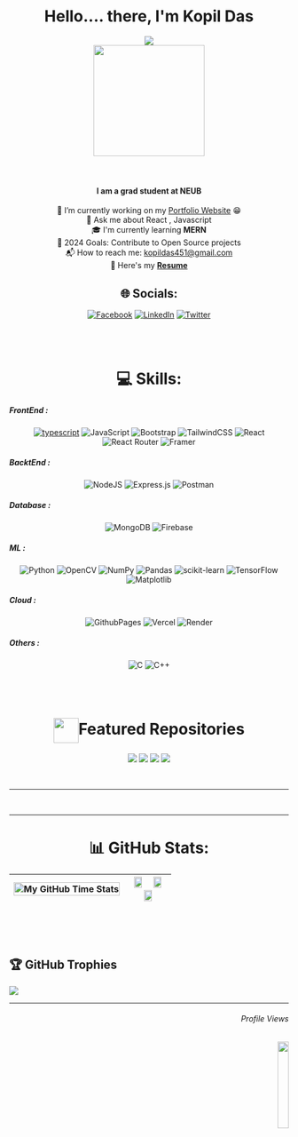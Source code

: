 <!--Welcome Message-->
<div align = center>
  <div>
  <h1> Hello.... there, I'm Kopil Das</h1>
  <img src="https://readme-typing-svg.herokuapp.com?font=VT323&size=45&color=00ff00&center=true&lines=Web+Developer;MERN+Developer;" align=center color=#000000>
  </div>
  <img src = "https://user-images.githubusercontent.com/74038190/229223156-0cbdaba9-3128-4d8e-8719-b6b4cf741b67.gif" width = 200px align = center>  
</div>
<!--Short Description about me and my work-->
<br>

<!-- <img align="right" height="270px" alt="GIF" src="https://i.pinimg.com/originals/e4/26/70/e426702edf874b181aced1e2fa5c6cde.gif" /> -->

<br>

<div>

<!-- <div align = right>
<h3 id="i-am-a-grad-student-at-asu">I am a grad student at ASU</h3>


<p>🔭 I’m currently working on my Portfolio Website 😁</p>
<p>🌱 I’m currently learning Data Visualization.</p>
<p>👯 I’m looking to collaborate with other Developers 😉</p>
<p>🥅 2023 Goals: Contribute to Open Source projects</p>
<p>💬 Ask me about anything; I am happy to help 😊</p>
<p>📬 How to reach me: <a href="https://linkedin.com/in/kopildas">Let&#39;s get in touch!</a></p>
<p>🧗 I try to: Go beyond and push the bounds</p>
<p>⚡ Fun fact: I love connecting with different people 🙌</p>

</div> -->

<div align = center >
<h4 id="i-am-a-grad-student-at-NEUB">I am a grad student at NEUB</h4>
🔭 I’m currently working on my <a href="https://kopildas.vercel.app/">Portfolio Website</a> 😁</br>
💬 Ask me about React , Javascript </br>
🎓 I'm currently learning <b>MERN</b></br>
🥅 2024 Goals: Contribute to Open Source projects</br>
📬 How to reach me: <a href="mailto:kopildas451@gmail.com">kopildas451@gmail.com</a></br>
📄 Here's my <a href="https://drive.google.com/file/d/1DlxTC_xNmhDX4F9QToE_qB0awMXHeZxV/view?usp=sharing"> <b>Resume</b> </a></br>

## 🌐 Socials:

[![Facebook](https://img.shields.io/badge/Facebook-%231877F2.svg?logo=Facebook&logoColor=white)](https://www.facebook.com/profile.php?id=100010579951188) [![LinkedIn](https://img.shields.io/badge/LinkedIn-%230077B5.svg?logo=linkedin&logoColor=white)](https://linkedin.com/in/kopildas) [![Twitter](https://img.shields.io/badge/Twitter-%231DA1F2.svg?logo=Twitter&logoColor=white)](https://twitter.com/KopilDas_)

</br>
</br>

# 💻 Skills:

<h5 align =left><b>FrontEnd :</b></h5>

<a href='https://kopildas.vercel.app/' target="_blank"><img alt='typescript' src='https://img.shields.io/badge/typescript-100000?style=for-the-badge&logo=typescript&logoColor=FFFFFF&labelColor=00BBFF&color=00A2FF'/></a> ![JavaScript](https://img.shields.io/badge/javascript-%23323330.svg?style=for-the-badge&logo=javascript&logoColor=%23F7DF1E) ![Bootstrap](https://img.shields.io/badge/bootstrap-%238511FA.svg?style=for-the-badge&logo=bootstrap&logoColor=white) ![TailwindCSS](https://img.shields.io/badge/tailwindcss-%2338B2AC.svg?style=for-the-badge&logo=tailwind-css&logoColor=white) ![React](https://img.shields.io/badge/react-%2320232a.svg?style=for-the-badge&logo=react&logoColor=%2361DAFB) ![React Router](https://img.shields.io/badge/React_Router-CA4245?style=for-the-badge&logo=react-router&logoColor=white) ![Framer](https://img.shields.io/badge/Framer-black?style=for-the-badge&logo=framer&logoColor=blue)

  <h5 align =left><b>BacktEnd :</b> </h5>

![NodeJS](https://img.shields.io/badge/node.js-6DA55F?style=for-the-badge&logo=node.js&logoColor=white) ![Express.js](https://img.shields.io/badge/express.js-%23404d59.svg?style=for-the-badge&logo=express&logoColor=%2361DAFB) ![Postman](https://img.shields.io/badge/Postman-FF6C37?style=for-the-badge&logo=postman&logoColor=white)

  <h5 align =left><b>Database :</b> </h5>

![MongoDB](https://img.shields.io/badge/MongoDB-%234ea94b.svg?style=for-the-badge&logo=mongodb&logoColor=white) ![Firebase](https://img.shields.io/badge/firebase-%23039BE5.svg?style=for-the-badge&logo=firebase)

  <h5 align =left><b>ML :</b> </h5>

![Python](https://img.shields.io/badge/python-3670A0?style=for-the-badge&logo=python&logoColor=ffdd54) ![OpenCV](https://img.shields.io/badge/opencv-%23white.svg?style=for-the-badge&logo=opencv&logoColor=white) ![NumPy](https://img.shields.io/badge/numpy-%23013243.svg?style=for-the-badge&logo=numpy&logoColor=white) ![Pandas](https://img.shields.io/badge/pandas-%23150458.svg?style=for-the-badge&logo=pandas&logoColor=white) ![scikit-learn](https://img.shields.io/badge/scikit--learn-%23F7931E.svg?style=for-the-badge&logo=scikit-learn&logoColor=white) ![TensorFlow](https://img.shields.io/badge/TensorFlow-%23FF6F00.svg?style=for-the-badge&logo=TensorFlow&logoColor=white) ![Matplotlib](https://img.shields.io/badge/Matplotlib-%23ffffff.svg?style=for-the-badge&logo=Matplotlib&logoColor=black)

  <h5 align =left><b>Cloud :</b> </h5>

![GithubPages](https://img.shields.io/badge/github%20pages-121013?style=for-the-badge&logo=github&logoColor=white) ![Vercel](https://img.shields.io/badge/vercel-%23000000.svg?style=for-the-badge&logo=vercel&logoColor=white) ![Render](https://img.shields.io/badge/Render-%46E3B7.svg?style=for-the-badge&logo=render&logoColor=white)

  <h5 align =left><b>Others :</b> </h5>

![C](https://img.shields.io/badge/c-%2300599C.svg?style=for-the-badge&logo=c&logoColor=white) ![C++](https://img.shields.io/badge/c++-%2300599C.svg?style=for-the-badge&logo=c%2B%2B&logoColor=white)

</br>
</br>

<div align="center">
        <h1><img align="center" width="45"
                src="https://emojis.slackmojis.com/emojis/images/1531847048/4223/blob-100.gif?1531847048" />Featured
            Repositories</h1>
        <p align="center">
          <a href="https://github.com/kopildas/final-year-ML-projcet">
                <img
                    src="https://github-readme-stats.vercel.app/api/pin/?username=kopildas&repo=final-year-ML-projcet&theme=github_dark" /></a>
            <a href="https://github.com/kopildas/ada">
                <img src="https://github-readme-stats.vercel.app/api/pin/?username=kopildas&repo=ada&theme=github_dark" /></a>
          <a href="https://github.com/kopildas/furniture">
                <img src="https://github-readme-stats.vercel.app/api/pin/?username=kopildas&repo=furniture&theme=github_dark" /></a>
            <a href="https://github.com/kopildas/omano">
                <img src="https://github-readme-stats.vercel.app/api/pin/?username=kopildas&repo=omano&theme=github_dark" /></a>            
        </p>
    </div>

</br>

---

<!-- # 🛠 Problem Solving Stats: -->

<!-- <div align="center">

![leetcode Badge](https://cp-logo.vercel.app/leetcode/kopildas)
![Codeforces Badge](https://codeforces-readme-stats.vercel.app/api/badge?username=kopil_das)

<div align="center">
    <picture align="left">
        <a href="https://leetcode.com/kopildas/">
            <img height="280em" width="49%" src="https://leetcard.jacoblin.cool/kopildas?theme=dark&font=&ext=contest" />
        </a>
    </picture>
    <picture align="left">
        <a href="https://codeforces.com/profile/kopil_das">
            <img height="280em" width="49%" src="https://codeforces-readme-stats.vercel.app/api/card?username=kopil_das&theme=dark&hide_border=true" />
        </a>
    </picture>
</div>

</div> -->

</br>

---

# 📊 GitHub Stats:

<!-- <div align="center">
<div align="left">
 <picture>
    <source srcset="https://github-readme-stats.vercel.app/api?username=kopildas&show_icons=true&hide_border=false" media="(prefers-color-scheme: light)" width="49%" />
    <img src="https://github-readme-stats.vercel.app/api?username=kopildas&count_private=true&include_all_commits=true&show_icons=true&theme=blue-green&border_color=001F1E&text_color=09d672&icon_color=00C2C2&title_color=00F1E9&custom_title=Stats" width="49%" />
  </picture>
<picture>
    <source srcset="https://streak-stats.demolab.com/?user=kopildas&hide_border=true" media="(prefers-color-scheme: light)" width="47%" />
    <img src="https://streak-stats.demolab.com/?user=kopildas&hide_border=true&theme=blue-green&border_color=001F1E&text_color=09d672&icon_color=00C2C2&title_color=00F1E9&custom_title=Stats" width="47%" />
</picture>
<picture>
<img  src="https://github-readme-stats.vercel.app/api/top-langs/?username=kopildas&hide_border=true&include_all_commits=true&count_private=true&layout=compact&theme=blue-green&border_color=001F1E&text_color=09d672&icon_color=00C2C2&title_color=00F1E9&custom_title=Stats" width="40%" alt="kopildas" />
</picture>
</div>
<div align="right">
<picture>
<img align="center" src="https://github-readme-stats.vercel.app/api/wakatime?username=kopildas&theme=blue-green&border_color=001F1E&text_color=09d672&icon_color=00C2C2&title_color=00F1E9" width="40%" alt="kopildas" />
</picture>
</div> -->

|<img align="center" width="100%" height="full" src="https://github-readme-stats.vercel.app/api/wakatime?username=kopildas&theme=blue-green&border_color=001F1E&text_color=09d672&icon_color=00C2C2&title_color=00F1E9" alt="My GitHub Time Stats" /> | <div align="r" height=""><img align="" width="45%" src="https://github-readme-stats.vercel.app/api?username=kopildas&count_private=true&include_all_commits=true&show_icons=true&theme=blue-green&border_color=001F1E&text_color=09d672&icon_color=00C2C2&title_color=00F1E9&custom_title=Stats" width="50%" />  <img align="" width="45%"  src="https://streak-stats.demolab.com/?user=kopildas&hide_border=true&theme=blue-green&border_color=001F1E&text_color=09d672&icon_color=00C2C2&title_color=00F1E9&custom_title=Stats" width="50%" /> <img align="" width="45%"  src="https://github-profile-summary-cards.vercel.app/api/cards/productive-time?username=kopildas&theme=blue_green&border_color=001F1E&text_color=09d672&icon_color=00C2C2&title_color=00F1E9&utcOffset=6" width="50%" /></div> |
| ------------- | ------------- |


<!--   <picture align = "right">
    <source media="(prefers-color-scheme: light)" srcset="images/profile-custom-season.svg" width = "98%">
    <img src="images/profile-custom-night-view.svg" width = "98%"/>
  </picture> -->

</div>

</br>
<div align="center">

</div>

</br>
</br>

## 🏆 GitHub Trophies

![](https://github-profile-trophy.vercel.app/?username=kopildas&theme=radical&no-frame=true&no-bg=false&margin-w=4)

---

<div align="right">

###### Profile Views

<img align="right" width="20%" src="https://profile-counter.glitch.me/kopildas/count.svg" /></div>

</div>

</div>

<!-- ![](https://github-readme-stats.vercel.app/api?username=kopildas&theme=onedark&hide_border=false&include_all_commits=true&count_private=true)<br/>
![](https://github-readme-streak-stats.herokuapp.com/?user=kopildas&theme=onedark&hide_border=false)<br/>
![](https://github-readme-stats.vercel.app/api/top-langs/?username=kopildas&theme=onedark&hide_border=false&include_all_commits=true&count_private=true&layout=compact) -->

<!-- Proudly created with GPRM ( https://gprm.itsvg.in )  [![](https://visitcount.itsvg.in/api?id=kopildas&icon=0&color=9)](https://visitcount.itsvg.in) -->

<!-- BLOG-POST-LIST:START -->
<!-- BLOG-POST-LIST:END -->

<!--[website]: -->

<!--[youtube]: https://www.youtube.com/channel/-->
